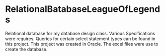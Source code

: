 # RelationalBatabaseLeagueOfLegends
Relational database for my database design class. Various Specifications were requires. Queries for certain select statement types can be found in this project. This project was created in Oracle. The excel files were use to create the database.
